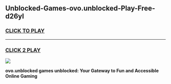
## Unblocked-Games-ovo.unblocked-Play-Free-d26yl
<h3>
<a href="https://premium76.site?title=ovo.unblocked&ref=23A">CLICK TO PLAY</a></h3>
<hr>

<h3>
<a href="https://premium76.site?title=ovo.unblocked&ref=23A">CLICK 2 PLAY</a>
  
</h3>

<a href="https://premium76.site?title=ovo.unblocked&ref=23A"><img src="https://clearcache.store/games.png"></a>


**ovo.unblocked games unblocked: Your Gateway to Fun and Accessible Online Gaming**
